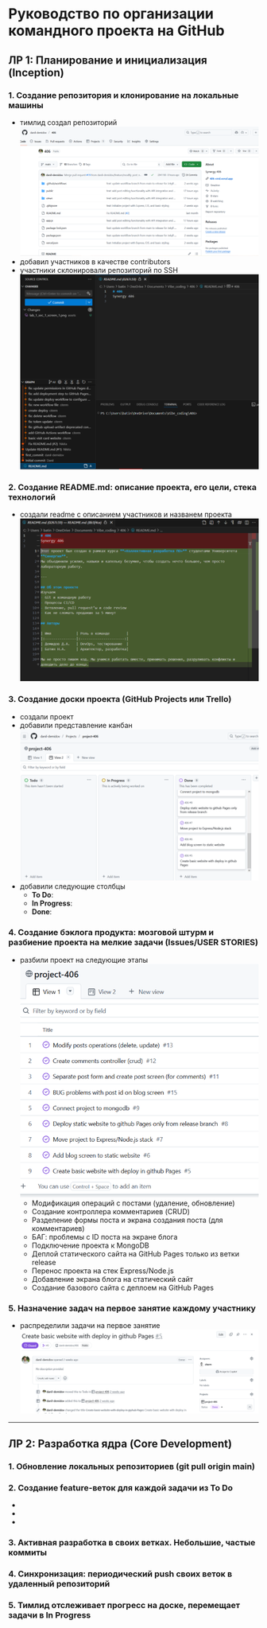 # Руководство по организации командного проекта на GitHub

## ЛР 1: Планирование и инициализация (Inception)

### 1. Создание репозитория и клонирование на локальные машины
- тимлид создал репозиторий ![Создание репозитория](assets/lab_1_sec_1_screen_1.png)
- добавил участников в качестве contributors
- участники склонировали репозиторий по SSH ![Клонирование репозитория](assets/lab_1_sec_1_screen_2.png)

### 2. Создание README.md: описание проекта, его цели, стека технологий
- создали readme с описанием участников и названем проекта ![readme файл](assets/lab_1_sec_2_screen_1.png)

### 3. Создание доски проекта (GitHub Projects или Trello)
- создали проект
- добавили представление канбан ![доска](assets/lab_1_sec_3_screen_1.png)
- добавили следующие столбцы
	- **To Do**: 
	- **In Progress**:
	- **Done**: 

### 4. Создание бэклога продукта: мозговой штурм и разбиение проекта на мелкие задачи (Issues/USER STORIES)
- разбили проект на следующие этапы ![список задач](assets/lab_1_sec_4_screen_1.png)
	- Модификация операций с постами (удаление, обновление)
	- Создание контроллера комментариев (CRUD)
	- Разделение формы поста и экрана создания поста (для комментариев)
	- БАГ: проблемы с ID поста на экране блога
	- Подключение проекта к MongoDB
	- Деплой статического сайта на GitHub Pages только из ветки release
	- Перенос проекта на стек Express/Node.js
	- Добавление экрана блога на статический сайт
	- Создание базового сайта с деплоем на GitHub Pages

### 5. Назначение задач на первое занятие каждому участнику
- распределили задачи на первое занятие ![назанченная задача](assets/lab_1_sec_5_screen_1.png)

---

## ЛР 2: Разработка ядра (Core Development)

### 1. Обновление локальных репозиториев (git pull origin main)
<!-- Опишите процесс синхронизации -->

### 2. Создание feature-веток для каждой задачи из To Do
<!-- Укажите созданные ветки -->
- 
- 
- 

### 3. Активная разработка в своих ветках. Небольшие, частые коммиты
<!-- Опишите процесс разработки и коммитов -->

### 4. Синхронизация: периодический push своих веток в удаленный репозиторий
<!-- Опишите процесс синхронизации с удаленным репозиторием -->

### 5. Тимлид отслеживает прогресс на доске, перемещает задачи в In Progress
<!-- Опишите процесс отслеживания прогресса -->
